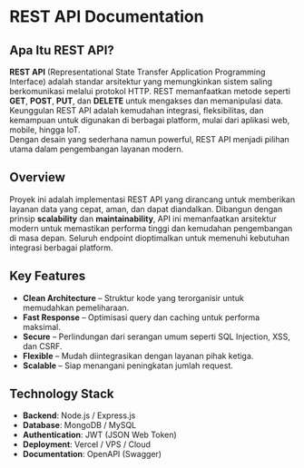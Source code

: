 # REST API Documentation

## Apa Itu REST API?
**REST API** (Representational State Transfer Application Programming Interface) adalah standar arsitektur yang memungkinkan sistem saling berkomunikasi melalui protokol HTTP. REST memanfaatkan metode seperti **GET**, **POST**, **PUT**, dan **DELETE** untuk mengakses dan memanipulasi data. Keunggulan REST API adalah kemudahan integrasi, fleksibilitas, dan kemampuan untuk digunakan di berbagai platform, mulai dari aplikasi web, mobile, hingga IoT.  
Dengan desain yang sederhana namun powerful, REST API menjadi pilihan utama dalam pengembangan layanan modern.

## Overview
Proyek ini adalah implementasi REST API yang dirancang untuk memberikan layanan data yang cepat, aman, dan dapat diandalkan. Dibangun dengan prinsip **scalability** dan **maintainability**, API ini memanfaatkan arsitektur modern untuk memastikan performa tinggi dan kemudahan pengembangan di masa depan. Seluruh endpoint dioptimalkan untuk memenuhi kebutuhan integrasi berbagai platform.

## Key Features
- **Clean Architecture** – Struktur kode yang terorganisir untuk memudahkan pemeliharaan.
- **Fast Response** – Optimisasi query dan caching untuk performa maksimal.
- **Secure** – Perlindungan dari serangan umum seperti SQL Injection, XSS, dan CSRF.
- **Flexible** – Mudah diintegrasikan dengan layanan pihak ketiga.
- **Scalable** – Siap menangani peningkatan jumlah request.

## Technology Stack
- **Backend**: Node.js / Express.js
- **Database**: MongoDB / MySQL
- **Authentication**: JWT (JSON Web Token)
- **Deployment**: Vercel / VPS / Cloud
- **Documentation**: OpenAPI (Swagger)

